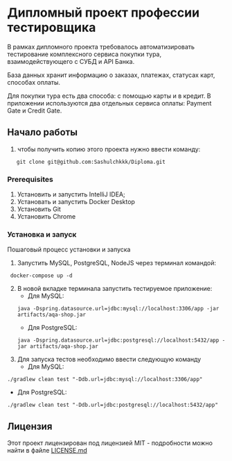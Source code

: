 # Дипломный проект профессии тестировщика

В рамках дипломного проекта требовалось автоматизировать тестирование комплексного сервиса покупки тура, взаимодействующего с СУБД и API Банка.

База данных хранит информацию о заказах, платежах, статусах карт, способах оплаты.

Для покупки тура есть два способа: с помощью карты и в кредит. В приложении используются два отдельных сервиса оплаты: Payment Gate и Credit Gate.

## Начало работы

1. чтобы получить копию этого проекта нужно ввести команду:
```
   git clone git@github.com:Sashulchkkk/Diploma.git
```

### Prerequisites
1. Установить и запустить IntelliJ IDEA;
2. Установать и запустить Docker Desktop
3. Установить Git
4. Установить Chrome

### Установка и запуск

Пошаговый процесс установки и запуска

1. Запустить MySQL, PostgreSQL, NodeJS через терминал командой:
```
 docker-compose up -d
```
2. В новой вкладке терминала запустить тестируемое приложение:
   * Для MySQL: 
   ```
   java -Dspring.datasource.url=jdbc:mysql://localhost:3306/app -jar artifacts/aqa-shop.jar
   ```
   * Для PostgreSQL: 
   ```
   java -Dspring.datasource.url=jdbc:postgresql://localhost:5432/app -jar artifacts/aqa-shop.jar
   ```
3. Для запуска тестов необходимо ввести следующую команду
   * Для MySQL:
```
./gradlew clean test "-Ddb.url=jdbc:mysql://localhost:3306/app"
```
* Для PostgreSQL:
```
./gradlew clean test "-Ddb.url=jdbc:postgresql://localhost:5432/app"
```
## Лицензия

Этот проект лицензирован под лицензией MIT - подробности можно найти в файле [LICENSE.md](LICENSE.md)
